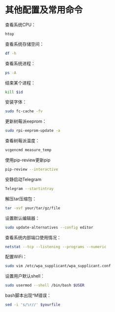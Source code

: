 # 其他配置及常用命令

查看系统CPU：

```bash
htop
```

查看系统存储空间：

```bash
df -h
```

查看系统进程：

```bash
ps -A
```

结束某个进程：

```bash
kill $id
```

安装字体：

```bash
sudo fc-cache -fv
```

更新树莓派eeprom：

```bash
sudo rpi-eeprom-update -a
```

查看树莓派温度：

```bash
vcgencmd measure_temp
```

使用pip-review更新pip

```bash
pip-review --interactive
```

安静启动Telegram

```bash
Telegram --startintray
```

解压tar压缩包：

```bash
tar -xvf your/tar/gz/file
```

设置默认编辑器：

```bash
sudo update-alternatives --config editor
```

查看系统内部端口使用情况：

```bash
netstat --tcp --listening --programs --numeric
```

配置WiFi：

```bash
sudo vim /etc/wpa_supplicant/wpa_supplicant.conf
```

设置用户默认shell：

```bash
sudo usermod --shell /bin/bash $USER
```

bash脚本出现^M错误：

```bash
sed -i 's/\r//' $yourfile
```
